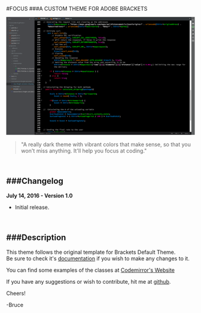 #FOCUS
###A CUSTOM THEME FOR ADOBE BRACKETS

![Screenshot of the Focus theme in action](screenshot.png)

>"A really dark theme with vibrant colors that make sense, so that you won't miss anything. It'll help you focus at coding."

</br>

###Changelog
 ---
 **July 14, 2016 - Version 1.0**
 * Initial release.
 
 <br/>

###Description
---

This theme follows the original template for Brackets Default Theme.<br/>
Be sure to check it's [documentation](https://github.com/adobe/brackets/wiki/Creating-Themes) if you wish to make any changes to it.

You can find some examples of the classes at [Codemirror's Website](http://codemirror.net)

If you have any suggestions or wish to contribute, hit me at [github](http://github.com/brucecantarim).

Cheers!

 -Bruce
 
 </br>
 
